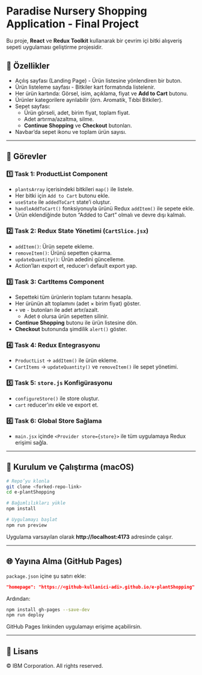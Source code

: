 
# Paradise Nursery Shopping Application - Final Project

Bu proje, **React** ve **Redux Toolkit** kullanarak bir çevrim içi bitki alışveriş sepeti uygulaması geliştirme projesidir.

## 🚀 Özellikler
- Açılış sayfası (Landing Page) - Ürün listesine yönlendiren bir buton.
- Ürün listeleme sayfası - Bitkiler kart formatında listelenir.
- Her ürün kartında: Görsel, isim, açıklama, fiyat ve **Add to Cart** butonu.
- Ürünler kategorilere ayrılabilir (örn. Aromatik, Tıbbi Bitkiler).
- Sepet sayfası:
  - Ürün görseli, adet, birim fiyat, toplam fiyat.
  - Adet artırma/azaltma, silme.
  - **Continue Shopping** ve **Checkout** butonları.
- Navbar’da sepet ikonu ve toplam ürün sayısı.

---

## 📌 Görevler

### 1️⃣ Task 1: ProductList Component
- `plantsArray` içerisindeki bitkileri `map()` ile listele.
- Her bitki için `Add to Cart` butonu ekle.
- `useState` ile `addedToCart` state’i oluştur.
- `handleAddToCart()` fonksiyonuyla ürünü Redux `addItem()` ile sepete ekle.
- Ürün eklendiğinde buton “Added to Cart” olmalı ve devre dışı kalmalı.

### 2️⃣ Task 2: Redux State Yönetimi (`CartSlice.jsx`)
- `addItem()`: Ürün sepete ekleme.
- `removeItem()`: Ürünü sepetten çıkarma.
- `updateQuantity()`: Ürün adedini güncelleme.
- Action’ları export et, reducer’ı default export yap.

### 3️⃣ Task 3: CartItems Component
- Sepetteki tüm ürünlerin toplam tutarını hesapla.
- Her ürünün alt toplamını (adet × birim fiyat) göster.
- `+` ve `-` butonları ile adet artır/azalt.
  - Adet `0` olursa ürün sepetten silinir.
- **Continue Shopping** butonu ile ürün listesine dön.
- **Checkout** butonunda şimdilik `alert()` göster.

### 4️⃣ Task 4: Redux Entegrasyonu
- `ProductList` → `addItem()` ile ürün ekleme.
- `CartItems` → `updateQuantity()` ve `removeItem()` ile sepet yönetimi.

### 5️⃣ Task 5: `store.js` Konfigürasyonu
- `configureStore()` ile store oluştur.
- `cart` reducer’ını ekle ve export et.

### 6️⃣ Task 6: Global Store Sağlama
- `main.jsx` içinde `<Provider store={store}>` ile tüm uygulamaya Redux erişimi sağla.

---

## 🔧 Kurulum ve Çalıştırma (macOS)
```bash
# Repo’yu klonla
git clone <forked-repo-link>
cd e-plantShopping

# Bağımlılıkları yükle
npm install

# Uygulamayı başlat
npm run preview
```

Uygulama varsayılan olarak **http://localhost:4173** adresinde çalışır.

---

## 🌐 Yayına Alma (GitHub Pages)
`package.json` içine şu satırı ekle:
```json
"homepage": "https://<github-kullanici-adi>.github.io/e-plantShopping"
```
Ardından:
```bash
npm install gh-pages --save-dev
npm run deploy
```
GitHub Pages linkinden uygulamayı erişime açabilirsin.

---

## 📄 Lisans
© IBM Corporation. All rights reserved.
